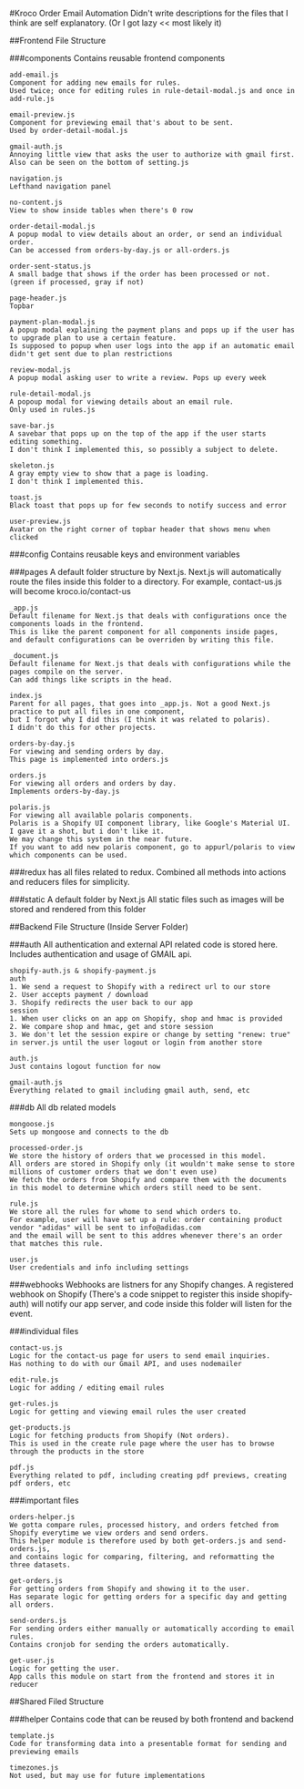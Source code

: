 #Kroco Order Email Automation
Didn't write descriptions for the files that I think are self explanatory. (Or I got lazy << most likely it)

##Frontend File Structure

###components
Contains reusable frontend components
```
add-email.js
Component for adding new emails for rules. 
Used twice; once for editing rules in rule-detail-modal.js and once in add-rule.js
```
```
email-preview.js
Component for previewing email that's about to be sent. 
Used by order-detail-modal.js
```
```
gmail-auth.js
Annoying little view that asks the user to authorize with gmail first. 
Also can be seen on the bottom of setting.js
```
```
navigation.js
Lefthand navigation panel
```
```
no-content.js
View to show inside tables when there's 0 row
```
```
order-detail-modal.js
A popup modal to view details about an order, or send an individual order. 
Can be accessed from orders-by-day.js or all-orders.js
```
```
order-sent-status.js
A small badge that shows if the order has been processed or not. 
(green if processed, gray if not)
```
```
page-header.js
Topbar
```
```
payment-plan-modal.js
A popup modal explaining the payment plans and pops up if the user has to upgrade plan to use a certain feature.
Is supposed to popup when user logs into the app if an automatic email didn't get sent due to plan restrictions
```
```
review-modal.js
A popup modal asking user to write a review. Pops up every week
```
```
rule-detail-modal.js
A popoup modal for viewing details about an email rule. 
Only used in rules.js
```
```
save-bar.js
A savebar that pops up on the top of the app if the user starts editing something. 
I don't think I implemented this, so possibly a subject to delete.
```
```
skeleton.js
A gray empty view to show that a page is loading. 
I don't think I implemented this.
```
```
toast.js
Black toast that pops up for few seconds to notify success and error
```
```
user-preview.js
Avatar on the right corner of topbar header that shows menu when clicked
```

###config
Contains reusable keys and environment variables

###pages
A default folder structure by Next.js. 
Next.js will automatically route the files inside this folder to a directory. 
For example, contact-us.js will become kroco.io/contact-us
```
_app.js
Default filename for Next.js that deals with configurations once the components loads in the frontend.
This is like the parent component for all components inside pages, 
and default configurations can be overriden by writing this file.
```
```
_document.js
Default filename for Next.js that deals with configurations while the pages compile on the server. 
Can add things like scripts in the head.
```
```
index.js
Parent for all pages, that goes into _app.js. Not a good Next.js practice to put all files in one component, 
but I forgot why I did this (I think it was related to polaris). 
I didn't do this for other projects.
```
```
orders-by-day.js
For viewing and sending orders by day. 
This page is implemented into orders.js
```
```
orders.js
For viewing all orders and orders by day. 
Implements orders-by-day.js
```
```
polaris.js
For viewing all available polaris components.
Polaris is a Shopify UI component library, like Google's Material UI. I gave it a shot, but i don't like it. 
We may change this system in the near future.
If you want to add new polaris component, go to appurl/polaris to view which components can be used.
```

###redux
has all files related to redux. Combined all methods into actions and reducers files for simplicity.

###static
A default folder by Next.js
All static files such as images will be stored and rendered from this folder

##Backend File Structure (Inside Server Folder)

###auth
All authentication and external API related code is stored here. 
Includes authentication and usage of GMAIL api.
```
shopify-auth.js & shopify-payment.js
auth
1. We send a request to Shopify with a redirect url to our store
2. User accepts payment / download
3. Shopify redirects the user back to our app
session
1. When user clicks on an app on Shopify, shop and hmac is provided
2. We compare shop and hmac, get and store session
3. We don't let the session expire or change by setting "renew: true" in server.js until the user logout or login from another store 
```
```
auth.js
Just contains logout function for now
```
```
gmail-auth.js
Everything related to gmail including gmail auth, send, etc
```

###db
All db related models
```
mongoose.js
Sets up mongoose and connects to the db
```
```
processed-order.js
We store the history of orders that we processed in this model. 
All orders are stored in Shopify only (it wouldn't make sense to store millions of customer orders that we don't even use)
We fetch the orders from Shopify and compare them with the documents in this model to determine which orders still need to be sent.
```
```
rule.js
We store all the rules for whome to send which orders to.
For example, user will have set up a rule: order containing product vendor "adidas" will be sent to info@adidas.com 
and the email will be sent to this addres whenever there's an order that matches this rule.
```
```
user.js
User credentials and info including settings
```

###webhooks
Webhooks are listners for any Shopify changes. 
A registered webhook on Shopify (There's a code snippet to register this inside shopify-auth) will notify our app server, and code inside this folder will listen for the event. 

###individual files
```
contact-us.js
Logic for the contact-us page for users to send email inquiries. 
Has nothing to do with our Gmail API, and uses nodemailer
```
```
edit-rule.js
Logic for adding / editing email rules
```
```
get-rules.js
Logic for getting and viewing email rules the user created
```
```
get-products.js
Logic for fetching products from Shopify (Not orders). 
This is used in the create rule page where the user has to browse through the products in the store
```
```
pdf.js
Everything related to pdf, including creating pdf previews, creating pdf orders, etc
```

###important files
```
orders-helper.js
We gotta compare rules, processed history, and orders fetched from Shopify everytime we view orders and send orders.
This helper module is therefore used by both get-orders.js and send-orders.js, 
and contains logic for comparing, filtering, and reformatting the three datasets.
```
```
get-orders.js
For getting orders from Shopify and showing it to the user. 
Has separate logic for getting orders for a specific day and getting all orders.
```
```
send-orders.js
For sending orders either manually or automatically according to email rules.
Contains cronjob for sending the orders automatically.
```
```
get-user.js
Logic for getting the user.
App calls this module on start from the frontend and stores it in reducer
```

##Shared Filed Structure

###helper
Contains code that can be reused by both frontend and backend
```
template.js
Code for transforming data into a presentable format for sending and previewing emails
```
```
timezones.js
Not used, but may use for future implementations
```
